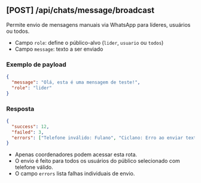 ## [POST] /api/chats/message/broadcast

Permite envio de mensagens manuais via WhatsApp para líderes, usuários ou todos.

- Campo `role`: define o público-alvo (`lider`, `usuario` ou `todos`)
- Campo `message`: texto a ser enviado

### Exemplo de payload
```json
{
  "message": "Olá, esta é uma mensagem de teste!",
  "role": "lider"
}
```

### Resposta
```json
{
  "success": 12,
  "failed": 3,
  "errors": ["Telefone inválido: Fulano", "Ciclano: Erro ao enviar texto: ..."]
}
```

- Apenas coordenadores podem acessar esta rota.
- O envio é feito para todos os usuários do público selecionado com telefone válido.
- O campo `errors` lista falhas individuais de envio. 